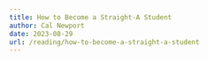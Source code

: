 ```yaml
---
title: How to Become a Straight-A Student
author: Cal Newport
date: 2023-08-29
url: /reading/how-to-become-a-straight-a-student
---
```


